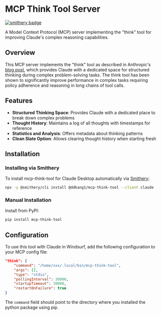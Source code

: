 # MCP Think Tool Server

[![smithery badge](https://smithery.ai/badge/@ddkang1/mcp-think-tool)](https://smithery.ai/server/@ddkang1/mcp-think-tool)

A Model Context Protocol (MCP) server implementing the "think" tool for improving Claude's complex reasoning capabilities.

## Overview

This MCP server implements the "think" tool as described in Anthropic's [blog post](https://www.anthropic.com/engineering/claude-think-tool), which provides Claude with a dedicated space for structured thinking during complex problem-solving tasks. The think tool has been shown to significantly improve performance in complex tasks requiring policy adherence and reasoning in long chains of tool calls.

## Features

- **Structured Thinking Space**: Provides Claude with a dedicated place to break down complex problems
- **Thought History**: Maintains a log of all thoughts with timestamps for reference
- **Statistics and Analysis**: Offers metadata about thinking patterns
- **Clean Slate Option**: Allows clearing thought history when starting fresh

## Installation

### Installing via Smithery

To install mcp-think-tool for Claude Desktop automatically via [Smithery](https://smithery.ai/server/@ddkang1/mcp-think-tool):

```bash
npx -y @smithery/cli install @ddkang1/mcp-think-tool --client claude
```

### Manual Installation
Install from PyPI:

```bash
pip install mcp-think-tool
```

## Configuration

To use this tool with Claude in Windsurf, add the following configuration to your MCP config file:

```json
"think": {
    "command": "/home/xxx/.local/bin/mcp-think-tool",
    "args": [],
    "type": "stdio",
    "pollingInterval": 30000,
    "startupTimeout": 30000,
    "restartOnFailure": true
}
```

The `command` field should point to the directory where you installed the python package using pip.